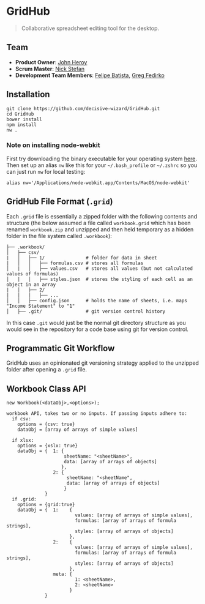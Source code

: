# GridHub

> Collaborative spreadsheet editing tool for the desktop.

## Team

  - __Product Owner__: [John Heroy](https://github.com/johnheroy)
  - __Scrum Master__: [Nick Stefan](https://github.com/nickstefan)
  - __Development Team Members__: [Felipe Batista](https://github.com/fsbatista), [Greg Fedirko](https://github.com/doublelift)

## Installation

```
git clone https://github.com/decisive-wizard/GridHub.git
cd GridHub
bower install
npm install
nw .
```

### Note on installing node-webkit

First try downloading the binary executable for your operating system [here](https://github.com/rogerwang/node-webkit). Then set up an alias `nw` like this for your `~/.bash_profile` or `~/.zshrc` so you can just run `nw` for local testing:

```
alias nw='/Applications/node-webkit.app/Contents/MacOS/node-webkit'
```

## GridHub File Format (`.grid`)

Each `.grid` file is essentially a zipped folder with the following contents and structure (the below assumed a file called `workbook.grid` which has been renamed `workbook.zip` and unzipped and then held temporary as a hidden folder in the file system called `.workbook`):

```
├── .workbook/
│   ├── csv/
|   │   ├── 1/               # folder for data in sheet
|   │   │   ├── formulas.csv # stores all formulas
│   |   │   ├── values.csv   # stores all values (but not calculated values of formulas)
│   |   │   ├── styles.json  # stores the styling of each cell as an object in an array
|   │   ├── 2/
|   |   |   ├── ...
│   │   ├── config.json      # holds the name of sheets, i.e. maps "Income Statement" to "1"
│   ├── .git/                # git version control history
```

In this case `.git` would just be the normal git directory structure as you would see in the repository for a code base using git for version control.

## Programmatic Git Workflow

GridHub uses an opinionated git versioning strategy applied to the unzipped folder after opening a `.grid` file.

## Workbook Class API
`new Workbook(<dataObj>,<options>);`

```
workbook API, takes two or no inputs. If passing inputs adhere to:
  if csv:
    options = {csv: true}
    dataObj = [array of arrays of simple values]

  if xlsx:
    options = {xslx: true}
    dataObj = {  1: {
                     sheetName: "<sheetName>",
                     data: [array of arrays of objects]
                    },
                 2: {
                      sheetName: "<sheetName",
                      data: [array of arrays of objects]
                     }
              }
  if .grid:
    options = {grid:true}
    dataObj = {  1:    {
                         values: [array of arrays of simple values],
                         formulas: [array of arrays of formula strings],
                         styles: [array of arrays of objects]
                       },
                 2:    {
                         values: [array of arrays of simple values],
                         formulas: [array of arrays of formula strings],
                         styles: [array of arrays of objects]
                       },
                 meta: {
                         1: <sheetName>,
                         2: <sheetName>
                       }
              }
```
